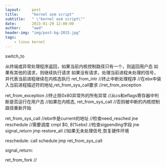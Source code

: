 ```yaml
---
layout:     post
title:      "kernel asm script"
subtitle:   " \"kernel asm script\""
date:       2015-01-29 12:00:00
author:     "awd"
header-img: "img/post-bg-2015.jpg"
tags:
    - linux kernel
---
```

switch_to

从终端或异常处理程序返回，如果当前内核控制路径只有一个，则返回用户态
如果有其他的请求，则继续执行请求
如果没有请求，处理当前进程未处理的信号，并代表当前进程继续在内核态执行
ret_from_intr			//终止中断处理程序
	//在ebx中装入当前进程描述符的地址,ret_from_sys_call要求
	//ret_from_exception
	
ret_from_exception		//终止除0x80异常外的所有异常
	//从cs和eflags寄存器中判断是否运行在用户态
	//如果在内核态, ret_from_sys_call
	//否则被中断的内核控制路径重新开始
	
ret_from_sys_call		//ebx中是current的地址
	//检查need_resched
	jne reschedule		//需要调度
	cmpl $0, 8(%ebx) 	//检查sigpending字段
	jne signal_return
	jmp restore_all		//如果无未处理信号,恢复硬件环境
	
reschedule:
	call schedule
	jmp ret_from_sys_call
	

signal_return:
	
ret_from_fork			//

